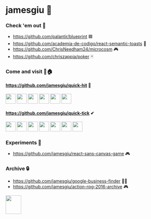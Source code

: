 
# jamesgiu 👋 

### Check 'em out 👀
* https://github.com/palantir/blueprint 🟦
* https://github.com/academia-de-codigo/react-semantic-toasts 🍞
* https://github.com/ChrisNeedham24/microcosm 🎮
* https://github.com/chriszappia/poker 🃏

### Come and visit 🚪🏠
#### https://github.com/jamesgiu/quick-hit 🏓
<p>
<img height="32" width="32" src="https://img.icons8.com/color/2x/npm.png" />
<img height="32" width="32" src="https://img.icons8.com/color/2x/firebase.png" />
<img height="32" width="32" src="https://img.icons8.com/bubbles/2x/react.png" />
<img height="32" width="32" src="https://img.icons8.com/color/2x/google-logo.png" />
<img height="32" width="32" src="https://img.icons8.com/fluency/2x/typescript--v2.png" />
<img height="32" width="32" src="https://react.semantic-ui.com/logo.png" />
</p>

#### https://github.com/jamesgiu/quick-tick ✔ 
<p>
<img height="32" width="32" src="https://img.icons8.com/color/2x/npm.png" />
<img height="32" width="32" src="https://vitejs.dev/logo-with-shadow.png" />
<img height="32" width="32" src="https://img.icons8.com/bubbles/2x/react.png" />
<img height="32" width="32" src="https://img.icons8.com/color/2x/google-logo.png" />
<img height="32" width="32" src="https://img.icons8.com/fluency/2x/typescript--v2.png" />
<img height="32" width="32" src="https://user-images.githubusercontent.com/13777223/194072705-be483e71-8272-40a4-b167-7e55a3410c0b.png" />
<img height="32" width="32" src="https://play-lh.googleusercontent.com/pjUulZ-Vdo7qPKxk3IRhnk8SORPlgSydSyYEjm7fGcoXO8wDyYisWXwQqEjMryZ_sqK2=w240-h480-rw" />
</p>

### Experiments 🔬
* https://github.com/jamesgiu/react-sans-canvas-game 🎮

### Archive 🔒
* https://github.com/jamesgiu/google-business-finder 👨‍💼
* https://github.com/jamesgiu/action-rpg-2016-archive 🎮

<img src="https://media.tenor.com/fAQ4mdg7iz4AAAAj/pixel-cat.gif" width="50" height="60"/>
